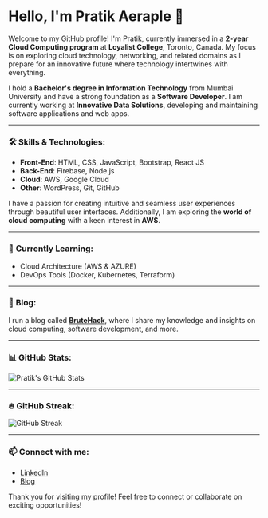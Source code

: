 # Hello, I'm Pratik Aeraple 👋

Welcome to my GitHub profile! I'm Pratik, currently immersed in a **2-year Cloud Computing program** at **Loyalist College**, Toronto, Canada. My focus is on exploring cloud technology, networking, and related domains as I prepare for an innovative future where technology intertwines with everything.

I hold a **Bachelor's degree in Information Technology** from Mumbai University and have a strong foundation as a **Software Developer**. I am currently working at **Innovative Data Solutions**, developing and maintaining software applications and web apps.

---

### 🛠️ **Skills & Technologies**:
- **Front-End**: HTML, CSS, JavaScript, Bootstrap, React JS
- **Back-End**: Firebase, Node.js
- **Cloud**: AWS, Google Cloud
- **Other**: WordPress, Git, GitHub

I have a passion for creating intuitive and seamless user experiences through beautiful user interfaces. Additionally, I am exploring the **world of cloud computing** with a keen interest in **AWS**.

---

### 🌱 **Currently Learning**:
- Cloud Architecture (AWS & AZURE)
- DevOps Tools (Docker, Kubernetes, Terraform)

---

### 📖 **Blog**:
I run a blog called [**BruteHack**](https://brutehack.com), where I share my knowledge and insights on cloud computing, software development, and more.

---

### 📊 **GitHub Stats**:
![Pratik's GitHub Stats](https://github-readme-stats.vercel.app/api?username=PratikAeraple&show_icons=true&theme=radical)

---

### 🔥 **GitHub Streak**:
![GitHub Streak](https://github-readme-streak-stats.herokuapp.com/?user=PratikAeraple&theme=radical)

---

### 📫 **Connect with me**:
- [LinkedIn](https://www.linkedin.com/in/pratik-aeraple)
- [Blog](https://brutehack.com)

Thank you for visiting my profile! Feel free to connect or collaborate on exciting opportunities!
